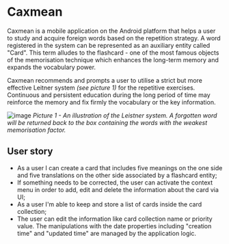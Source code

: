 # Caxmean
Caxmean is a mobile application on the Android platform that helps a user to study and acquire foreign words based on the repetition strategy. A word registered in the system can be represented as an auxiliary entity called "Card". This term alludes to the flashcard - one of the most famous objects of the memorisation technique which enhances the long-term memory and expands the vocabulary power. 

Caxmean recommends and prompts a user to utilise a strict but more effective Leitner system _(see picture 1)_ for the repetitive exercises. Continuous and persistent education during the long period of time may reinforce the memory and fix firmly the vocabulary or the key information.

![image](https://github.com/shaobig/Caxmean/assets/54940461/bb0f2855-706b-493f-9219-6328be76974e)
_Picture 1 - An illustration of the Leistner system. A forgotten word will be returned back to the box containing the words with the weakest memorisation factor._

## User story
- As a user I can create a card that includes five meanings on the one side and five translations on the other side associated by a flashcard entity;
- If something needs to be corrected, the user can activate the context menu in order to add, edit and delete the information about the card via UI;
- As a user I'm able to keep and store a list of cards inside the card collection;
- The user can edit the information like card collection name or priority value. The manipulations with the date properties including "creation time" and "updated time" are managed by the application logic.
